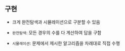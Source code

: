 ## 구현

- 크게 완전탐색과 시뮬레이션으로 구분할 수 있음

- `완전탐색`: 모든 경우의 수를 다 계산하여 답을 구함

- `시뮬레이션`: 문제에서 제시한 알고리즘을 차례대로 직접 수행

  